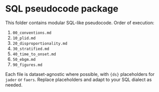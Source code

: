 # SQL pseudocode package

This folder contains modular SQL-like pseudocode. Order of execution:

1. `00_conventions.md`
2. `10_plid.md`
3. `20_disproportionality.md`
4. `30_stratified.md`
5. `40_time_to_onset.md`
6. `50_ebgm.md`
7. `90_figures.md`

Each file is dataset-agnostic where possible, with `{ds}` placeholders for `jader` or `faers`. Replace placeholders and adapt to your SQL dialect as needed.

